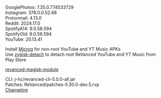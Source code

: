 GooglePhotos: 7.35.0.774533729  
Instagram: 378.0.0.52.68  
Protonmail: 4.13.0  
Reddit: 2024.17.0  
SpotifyA14: 9.0.58.594  
SpotifyOld: 9.0.58.594  
YouTube: 20.13.41  

Install [Microg](https://github.com/ReVanced/GmsCore/releases) for non-root YouTube and YT Music APKs  
Use [zygisk-detach](https://github.com/j-hc/zygisk-detach) to detach root ReVanced YouTube and YT Music from Play Store  

[revanced-magisk-module](https://github.com/j-hc/revanced-magisk-module)
  
CLI: j-hc/revanced-cli-5.0.0-all.jar  
Patches: ReVanced/patches-5.30.0-dev.5.rvp  
[Changelog](https://github.com/ReVanced/revanced-patches/releases/tag/v5.30.0-dev.5)  
